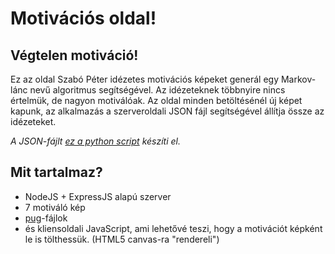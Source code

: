 # Motivációs oldal!

## Végtelen motiváció!

Ez az oldal Szabó Péter idézetes motivációs képeket generál egy Markov-lánc nevű algoritmus segítségével. 
Az idézeteknek többnyire nincs értelmük, de nagyon motiválóak.
Az oldal minden betöltésénél új képet kapunk, az alkalmazás a szerveroldali JSON fájl segítségével állítja össze az idézeteket.

*A JSON-fájlt [ez a python script](https://github.com/ShrekhavingabadDay/szabo_peter/blob/main/szabo.py) készíti el.*

## Mit tartalmaz?
* NodeJS + ExpressJS alapú szerver
* 7 motiváló kép
* [pug](https://pugjs.org/api/getting-started.html)-fájlok
* és kliensoldali JavaScript, ami lehetővé teszi, hogy a motivációt képként le is tölthessük. (HTML5 canvas-ra "rendereli")

